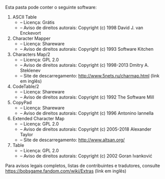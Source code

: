 ﻿Esta pasta pode conter o seguinte software:

1. ASCII Table
   - – Licença: Grátis
   - – Aviso de direitos autorais: Copyright (c) 1998 David J. van Enckevort
2. Character Mapper
   - – Licença: Shareware
   - – Aviso de direitos autorais: Copyright (c) 1993 Software Kitchen
3. Characters Map/2
   - – Licença: GPL 2.0
   - – Aviso de direitos autorais: Copyright (c) 1998-2013 Dmitry A. Steklenev
   - – Site de descarregamento: http://www.5nets.ru/charmap.html (link em inglês)
4. CodeTable/2
   - – Licença: Shareware
   - – Aviso de direitos autorais: Copyright (c) 1992 The Software Mill
5. CopyPad
   - – Licença: Shareware
   - – Aviso de direitos autorais: Copyright (c) 1996 Antonino Iannella
6. Extended Character Map
   - – Licença: GPL 2.0
   - – Aviso de direitos autorais: Copyright (c) 2005-2018 Alexander Taylor
   - – Site de descarregamento: http://www.altsan.org/
7. Table
   - – Licença: GPL 2.0
   - – Aviso de direitos autorais: Copyright (c) 2002 Goran Ivanković

Para avisos legais completos, listas de contribuintes e tradutores, consulte https://bobsgame.fandom.com/wiki/Extras (link em inglês)

